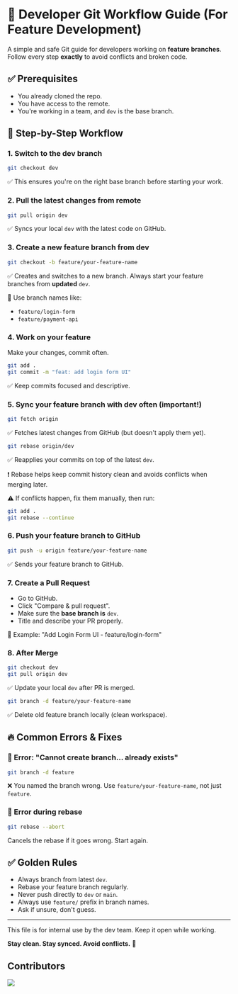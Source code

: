 # 🧠 Developer Git Workflow Guide (For Feature Development)

A simple and safe Git guide for developers working on **feature branches**. Follow every step **exactly** to avoid conflicts and broken code.

## ✅ Prerequisites

* You already cloned the repo.
* You have access to the remote.
* You're working in a team, and `dev` is the base branch.

## 🔁 Step-by-Step Workflow

### 1. Switch to the dev branch

```bash
git checkout dev
```

✅ This ensures you're on the right base branch before starting your work.

### 2. Pull the latest changes from remote

```bash
git pull origin dev
```

✅ Syncs your local `dev` with the latest code on GitHub.

### 3. Create a new feature branch from dev

```bash
git checkout -b feature/your-feature-name
```

✅ Creates and switches to a new branch. Always start your feature branches from **updated** `dev`.

📛 Use branch names like:
* `feature/login-form`
* `feature/payment-api`

### 4. Work on your feature

Make your changes, commit often.

```bash
git add .
git commit -m "feat: add login form UI"
```

✅ Keep commits focused and descriptive.

### 5. Sync your feature branch with dev often (important!)

```bash
git fetch origin
```

✅ Fetches latest changes from GitHub (but doesn't apply them yet).

```bash
git rebase origin/dev
```

✅ Reapplies your commits on top of the latest `dev`.

❗ Rebase helps keep commit history clean and avoids conflicts when merging later.

⚠️ If conflicts happen, fix them manually, then run:

```bash
git add .
git rebase --continue
```

### 6. Push your feature branch to GitHub

```bash
git push -u origin feature/your-feature-name
```

✅ Sends your feature branch to GitHub.

### 7. Create a Pull Request

* Go to GitHub.
* Click "Compare & pull request".
* Make sure the **base branch is** `dev`.
* Title and describe your PR properly.

📌 Example: "Add Login Form UI - feature/login-form"

### 8. After Merge

```bash
git checkout dev
git pull origin dev
```

✅ Update your local `dev` after PR is merged.

```bash
git branch -d feature/your-feature-name
```

✅ Delete old feature branch locally (clean workspace).

## 🔥 Common Errors & Fixes

### 🧨 Error: "Cannot create branch... already exists"

```bash
git branch -d feature
```

❌ You named the branch wrong. Use `feature/your-feature-name`, not just `feature`.

### 🧨 Error during rebase

```bash
git rebase --abort
```

Cancels the rebase if it goes wrong. Start again.

## ✅ Golden Rules

* Always branch from latest `dev`.
* Rebase your feature branch regularly.
* Never push directly to `dev` or `main`.
* Always use `feature/` prefix in branch names.
* Ask if unsure, don't guess.

---

This file is for internal use by the dev team. Keep it open while working.

**Stay clean. Stay synced. Avoid conflicts.** 💪


## Contributors

<a href="https://github.com/celestium-x/triangulum-x/graphs/contributors">
  <img src="https://contrib.rocks/image?repo=celestium-x/triangulum-x&max=400&columns=20" />
</a>
